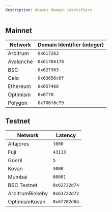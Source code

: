 ```yaml
---
description: Abacus domain identifiers.
---
```


## Mainnet

| Network | Domain Identifier (integer) 
| ------- | ------- |
| Arbitrum | `0x617262` |
| Avalanche | `0x61766178` |
| BSC | `0x627363` |
| Celo | `0x63656c6f` |
| Ethereum | `0x657468` |
| Optimism | `0x6f70` |
| Polygon | `0x706f6c79` |

## Testnet

| Network | Latency |
| ------- | ------- |
| Alfajores | `1000` |
| Fuji | `43113` |
| Goerli | `5` |
| Kovan | `3000` |
| Mumbai | `80001` |
| BSC Testnet | `0x62732d74` |
| ArbitrumRinkeby | `0x61722d72` |
| OptimismKovan | `0x6f702d6b` |
